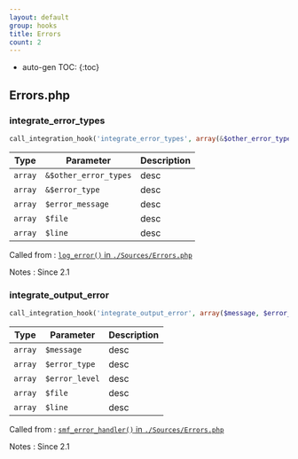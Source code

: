 ```yaml
---
layout: default
group: hooks
title: Errors
count: 2
---
```

* auto-gen TOC:
{:toc}

## Errors.php
### integrate_error_types

```php
call_integration_hook('integrate_error_types', array(&$other_error_types, &$error_type, $error_message, $file, $line))
```

Type|Parameter|Description
---|---|---
`array`|`&$other_error_types`|desc
`array`|`&$error_type`|desc
`array`|`$error_message`|desc
`array`|`$file`|desc
`array`|`$line`|desc

Called from
: [`log_error()` in `./Sources/Errors.php`](../docs/errors.html#log_error)

Notes
: Since 2.1

### integrate_output_error

```php
call_integration_hook('integrate_output_error', array($message, $error_type, $error_level, $file, $line))
```

Type|Parameter|Description
---|---|---
`array`|`$message`|desc
`array`|`$error_type`|desc
`array`|`$error_level`|desc
`array`|`$file`|desc
`array`|`$line`|desc

Called from
: [`smf_error_handler()` in `./Sources/Errors.php`](../docs/errors.html#smf_error_handler)

Notes
: Since 2.1

